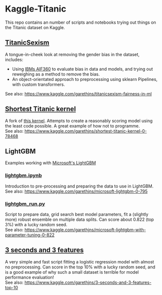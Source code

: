 # Kaggle-Titanic
This repo contains an number of scripts and notebooks trying out things on the Titanic dataset on Kaggle.

## [TitanicSexism](https://github.com/garethjns/Kaggle-Titanic/blob/master/titanicsexism-fairness-in-ml.ipynb)
A tongue-in-cheek look at removing the gender bias in the dataset, includes:
 - Using [IBMs AIF360](https://github.com/IBM/AIF360) to evaluate bias in data and models, and trying out reweighing as a method to remove the bias.
 - An object-orientated approach to preprocessing using sklearn Pipelines, with custom transformers.  

See also: https://www.kaggle.com/garethjns/titanicsexism-fairness-in-ml

## [Shortest Titanic kernel](https://github.com/garethjns/Kaggle-Titanic/blob/master/shortest-titanic-kernel.ipynb)
A fork of [this kernel](https://www.kaggle.com/pavlofesenko/shortest-titanic-kernel-0-78468). Attempts to create a reasonably scoring model using the least code possible. A great example of how not to programme.   
See also: https://www.kaggle.com/garethjns/shortest-titanic-kernel-0-78468

## LightGBM
Examples working with [Microsoft's LightGBM](https://github.com/microsoft/LightGBM)

### [lightgbm.ipynb](https://github.com/garethjns/Kaggle-Titanic/blob/master/lightgbm.ipynb)
Introduction to pre-processing and preparing the data to use in LightGBM.   
See also: https://www.kaggle.com/garethjns/microsoft-lightgbm-0-795

### [lightgbm_run.py](https://github.com/garethjns/Kaggle-Titanic/blob/master/lightgbm_run.py)
Script to prepare data, grid search best model parameters, fit a (slightly more) robust ensemble on multiple data splits. Can score about 0.822 (top 3%) with a lucky random seed.    
See also: https://www.kaggle.com/garethjns/microsoft-lightgbm-with-parameter-tuning-0-822

## [3 seconds and 3 features](https://github.com/garethjns/Kaggle-Titanic/blob/master/3_seconds_3_features.py)
A very simple and fast script fitting a logistic regression model with almost no preprocessing. Can score in the top 10% with a lucky random seed, and is a good example of why such a small dataset is terrible for model performance evaluation!  
See also: https://www.kaggle.com/garethjns/3-seconds-and-3-features-top-10 